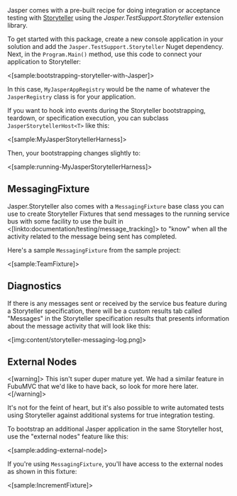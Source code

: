 <!--title:Using Storyteller against Jasper Systems-->

Jasper comes with a pre-built recipe for doing integration or acceptance testing with [Storyteller](http://storyteller.github.io) using
the *Jasper.TestSupport.Storyteller* extension library.

To get started with this package, create a new console application in your solution and add the `Jasper.TestSupport.Storyteller` Nuget dependency. Next,
in the `Program.Main()` method, use this code to connect your application to Storyteller:

<[sample:bootstrapping-storyteller-with-Jasper]>

In this case, `MyJasperAppRegistry` would be the name of whatever the `JasperRegistry` class is for your application.

If you want to hook into events during the Storyteller bootstrapping, teardown, or specification execution, you can subclass `JasperStorytellerHost<T>` like this:

<[sample:MyJasperStorytellerHarness]>

Then, your bootstrapping changes slightly to:

<[sample:running-MyJasperStorytellerHarness]>

## MessagingFixture

Jasper.Storyteller also comes with a `MessagingFixture` base class you can use to create Storyteller Fixtures that send messages to the running service bus with some facility to use
the built in <[linkto:documentation/testing/message_tracking]> to "know" when all the activity 
related to the message being sent has completed.

Here's a sample `MessagingFixture` from the sample project:

<[sample:TeamFixture]>

## Diagnostics

If there is any messages sent or received by the service bus feature during a Storyteller specification, there will be a custom results tab called "Messages" in the Storyteller
specification results that presents information about the message activity that will
look like this:

<[img:content/storyteller-messaging-log.png]>


## External Nodes

<[warning]>
This isn't super duper mature yet. We had a similar feature in FubuMVC that we'd like to have back, so look for more here later.
<[/warning]>

It's not for the feint of heart, but it's also possible to write automated tests using Storyteller against additional
systems for true integration testing.

To bootstrap an additional Jasper application in the same Storyteller host, use the "external nodes" feature like this:

<[sample:adding-external-node]>

If you're using `MessagingFixture`, you'll have access to the external nodes as shown in this fixture:

<[sample:IncrementFixture]>

